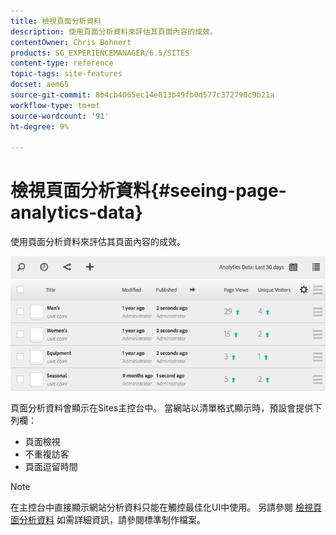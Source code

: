 ```yaml
---
title: 檢視頁面分析資料
description: 使用頁面分析資料來評估其頁面內容的成效。
contentOwner: Chris Bohnert
products: SG_EXPERIENCEMANAGER/6.5/SITES
content-type: reference
topic-tags: site-features
docset: aem65
source-git-commit: 8b4cb4065ec14e813b49fb0d577c372790c9b21a
workflow-type: tm+mt
source-wordcount: '91'
ht-degree: 9%

---
```



# 檢視頁面分析資料{#seeing-page-analytics-data}

使用頁面分析資料來評估其頁面內容的成效。

![chlimage_1-80](assets/chlimage_1-80.png)

頁面分析資料會顯示在Sites主控台中。 當網站以清單格式顯示時，預設會提供下列欄：

* 頁面檢視
* 不重複訪客
* 頁面逗留時間

>[!NOTE]
>
>在主控台中直接顯示網站分析資料只能在觸控最佳化UI中使用。 另請參閱 [檢視頁面分析資料](/help/sites-authoring/page-analytics-using.md) 如需詳細資訊，請參閱標準制作檔案。
